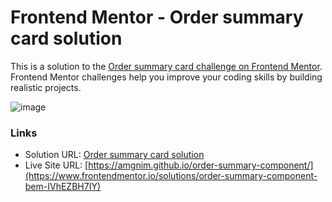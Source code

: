 # Frontend Mentor - Order summary card solution

This is a solution to the [Order summary card challenge on Frontend Mentor](https://www.frontendmentor.io/challenges/order-summary-component-QlPmajDUj). Frontend Mentor challenges help you improve your coding skills by building realistic projects. 

![image](https://github.com/amgnim/order-summary-component/assets/39149192/62077fad-1215-4b66-ac5c-58ae6dffad5f)


### Links

- Solution URL: [Order summary card solution](https://www.frontendmentor.io/)
- Live Site URL: [https://amgnim.github.io/order-summary-component/](https://www.frontendmentor.io/solutions/order-summary-component-bem-IVhEZBH7IY)
